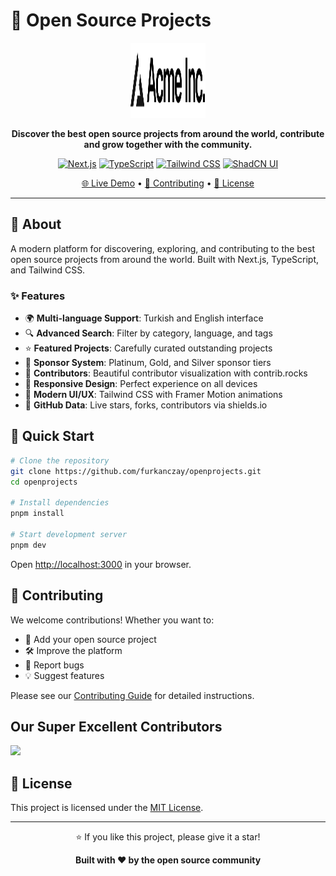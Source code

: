 # 🚀 Open Source Projects

<div align="center">
  <img src="./public/placeholder-logo.svg" alt="Open Source Projects" width="120" height="120" />
  
  **Discover the best open source projects from around the world, contribute and grow together with the community.**

[![Next.js](https://img.shields.io/badge/Next.js-000000?style=for-the-badge&logo=nextdotjs&logoColor=white)](https://nextjs.org)
[![TypeScript](https://img.shields.io/badge/TypeScript-007ACC?style=for-the-badge&logo=typescript&logoColor=white)](https://typescriptlang.org)
[![Tailwind CSS](https://img.shields.io/badge/Tailwind_CSS-38B2AC?style=for-the-badge&logo=tailwind-css&logoColor=white)](https://tailwindcss.com)
[![ShadCN UI](https://img.shields.io/badge/shadcn%2Fui-000?logo=shadcnui&logoColor=fff&style=for-the-badge)](https://ui.shadcn.com)

[🌐 Live Demo](https://openprojects.dev) • [🤝 Contributing](./CONTRIBUTING.md) • [📄 License](./LICENSE)

</div>

---

## 📖 About

A modern platform for discovering, exploring, and contributing to the best open source projects from around the world. Built with Next.js, TypeScript, and Tailwind CSS.

### ✨ Features

- 🌍 **Multi-language Support**: Turkish and English interface
- 🔍 **Advanced Search**: Filter by category, language, and tags
- ⭐ **Featured Projects**: Carefully curated outstanding projects
- 💎 **Sponsor System**: Platinum, Gold, and Silver sponsor tiers
- 👥 **Contributors**: Beautiful contributor visualization with contrib.rocks
- 📱 **Responsive Design**: Perfect experience on all devices
- 🎨 **Modern UI/UX**: Tailwind CSS with Framer Motion animations
- 🔄 **GitHub Data**: Live stars, forks, contributors via shields.io

## 🚀 Quick Start

```bash
# Clone the repository
git clone https://github.com/furkanczay/openprojects.git
cd openprojects

# Install dependencies
pnpm install

# Start development server
pnpm dev
```

Open [http://localhost:3000](http://localhost:3000) in your browser.

## 🤝 Contributing

We welcome contributions! Whether you want to:

- 📝 Add your open source project
- 🛠️ Improve the platform
- 🐛 Report bugs
- 💡 Suggest features

Please see our [Contributing Guide](./CONTRIBUTING.md) for detailed instructions.

## Our Super Excellent Contributors

<a href="https://github.com/furkanczay/openprojects/graphs/contributors">
  <img src="https://contrib.rocks/image?repo=furkanczay/openprojects" />
</a>

## 📄 License

This project is licensed under the [MIT License](./LICENSE).

---

<div align="center">
  <p>⭐ If you like this project, please give it a star!</p>
  
  **Built with ❤️ by the open source community**
</div>
